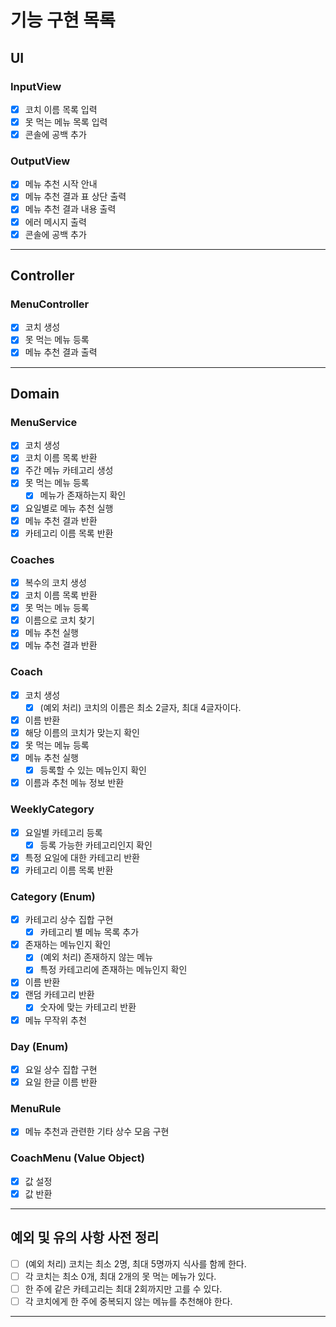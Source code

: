 # 기능 구현 목록

## UI
### InputView
- [x] 코치 이름 목록 입력
- [x] 못 먹는 메뉴 목록 입력
- [x] 콘솔에 공백 추가

### OutputView
- [x] 메뉴 추천 시작 안내
- [x] 메뉴 추천 결과 표 상단 출력
- [x] 메뉴 추천 결과 내용 출력
- [x] 에러 메시지 출력
- [x] 콘솔에 공백 추가
---

## Controller
### MenuController
- [x] 코치 생성
- [x] 못 먹는 메뉴 등록
- [x] 메뉴 추천 결과 출력
---

## Domain
### MenuService
- [x] 코치 생성
- [x] 코치 이름 목록 반환
- [x] 주간 메뉴 카테고리 생성
- [x] 못 먹는 메뉴 등록
  - [x] 메뉴가 존재하는지 확인
- [x] 요일별로 메뉴 추천 실행
- [x] 메뉴 추천 결과 반환
- [x] 카테고리 이름 목록 반환

### Coaches
- [x] 복수의 코치 생성
- [x] 코치 이름 목록 반환
- [x] 못 먹는 메뉴 등록
- [x] 이름으로 코치 찾기
- [x] 메뉴 추천 실행
- [x] 메뉴 추천 결과 반환

### Coach
- [x] 코치 생성
  - [x] (예외 처리) 코치의 이름은 최소 2글자, 최대 4글자이다.
- [x] 이름 반환
- [x] 해당 이름의 코치가 맞는지 확인
- [x] 못 먹는 메뉴 등록
- [x] 메뉴 추천 실행
  - [x] 등록할 수 있는 메뉴인지 확인
- [x] 이름과 추천 메뉴 정보 반환

### WeeklyCategory
- [x] 요일별 카테고리 등록
  - [x] 등록 가능한 카테고리인지 확인
- [x] 특정 요일에 대한 카테고리 반환
- [x] 카테고리 이름 목록 반환

### Category (Enum)
- [x] 카테고리 상수 집합 구현
  - [x] 카테고리 별 메뉴 목록 추가
- [x] 존재하는 메뉴인지 확인
  - [x] (예외 처리) 존재하지 않는 메뉴
  - [x] 특정 카테고리에 존재하는 메뉴인지 확인
- [x] 이름 반환
- [x] 랜덤 카테고리 반환
  - [x] 숫자에 맞는 카테고리 반환
- [x] 메뉴 무작위 추천

### Day (Enum)
- [x] 요일 상수 집합 구현
- [x] 요일 한글 이름 반환

### MenuRule
- [x] 메뉴 추천과 관련한 기타 상수 모음 구현

### CoachMenu (Value Object)
- [x] 값 설정
- [x] 값 반환
---

## 예외 및 유의 사항 사전 정리
- [ ] (예외 처리) 코치는 최소 2명, 최대 5명까지 식사를 함께 한다.
- [ ] 각 코치는 최소 0개, 최대 2개의 못 먹는 메뉴가 있다.
- [ ] 한 주에 같은 카테고리는 최대 2회까지만 고를 수 있다.
- [ ] 각 코치에게 한 주에 중복되지 않는 메뉴를 추천해야 한다.
---